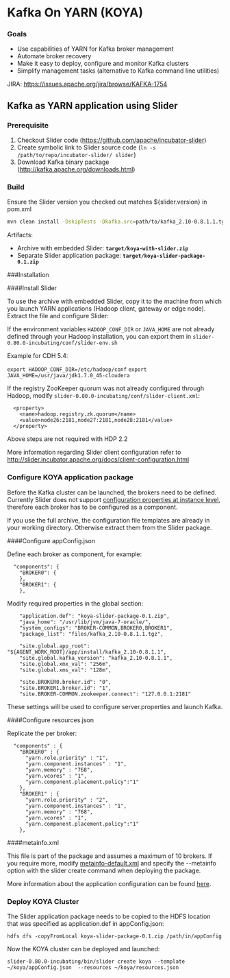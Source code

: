 Kafka On YARN (KOYA)
====================

### Goals

  * Use capabilities of YARN for Kafka broker management
  * Automate broker recovery
  * Make it easy to deploy, configure and monitor Kafka clusters
  * Simplify management tasks (alternative to Kafka command line utilities)

JIRA: https://issues.apache.org/jira/browse/KAFKA-1754

Kafka as YARN application using Slider
-----------------------------------------------

### Prerequisite

1. Checkout Slider code (https://github.com/apache/incubator-slider)
2. Create symbolic link to Slider source code (`ln -s /path/to/repo/incubator-slider/ slider`) 
3. Download Kafka binary package (http://kafka.apache.org/downloads.html)

### Build
Ensure the Slider version you checked out matches ${slider.version} in pom.xml
```sh
mvn clean install -DskipTests -Dkafka.src=path/to/kafka_2.10-0.8.1.1.tgz -Dkafka.version=kafka_2.10-0.8.1.1
```
Artifacts:

 - Archive with embedded Slider: __`target/koya-with-slider.zip`__
 - Separate Slider application package: __`target/koya-slider-package-0.1.zip`__

###Installation

####Install Slider

To use the archive with embedded Slider, copy it to the machine from which you launch YARN applications (Hadoop client, gateway or edge node). Extract the file and configure Slider:

If the environment variables `HADOOP_CONF_DIR` or `JAVA_HOME` are not already defined through your Hadoop installation, you can export them in  `slider-0.80.0-incubating/conf/slider-env.sh` 

Example for CDH 5.4:
 
`export HADOOP_CONF_DIR=/etc/hadoop/conf`
`export JAVA_HOME=/usr/java/jdk1.7.0_45-cloudera`

If the registry ZooKeeper quorum was not already configured through Hadoop, modify `slider-0.80.0-incubating/conf/slider-client.xml`: 
```
  <property>
    <name>hadoop.registry.zk.quorum</name>
    <value>node26:2181,node27:2181,node28:2181</value>
  </property>
```
Above steps are not required with HDP 2.2

More information regarding Slider client configuration refer to http://slider.incubator.apache.org/docs/client-configuration.html

### Configure KOYA application package

Before the Kafka cluster can be launched, the brokers need to be defined. Currently Slider does not support [configuration properties at instance level](https://issues.apache.org/jira/browse/SLIDER-851), therefore each broker has to be configured as a component.

If you use the full archive, the configuration file templates are already in your working directory. Otherwise extract them from the Slider package.

####Configure appConfig.json

Define each broker as component, for example:
```
  "components": {
    "BROKER0": {
    },
    "BROKER1": {
    },
```
Modify required properties in the global section: 
```
    "application.def": "koya-slider-package-0.1.zip",
    "java_home": "/usr/lib/jvm/java-7-oracle/",
    "system_configs": "BROKER-COMMON,BROKER0,BROKER1",
    "package_list": "files/kafka_2.10-0.8.1.1.tgz",

    "site.global.app_root": "${AGENT_WORK_ROOT}/app/install/kafka_2.10-0.8.1.1",
    "site.global.kafka_version": "kafka_2.10-0.8.1.1",
    "site.global.xmx_val": "256m",
    "site.global.xms_val": "128m",

    "site.BROKER0.broker.id": "0",
    "site.BROKER1.broker.id": "1",
    "site.BROKER-COMMON.zookeeper.connect": "127.0.0.1:2181"
```
These settings will be used to configure server.properties and launch Kafka.

####Configure resources.json

Replicate the per broker:
```
  "components" : {
    "BROKER0" : {
      "yarn.role.priority" : "1",
      "yarn.component.instances" : "1",
      "yarn.memory" : "768",
      "yarn.vcores" : "1",
      "yarn.component.placement.policy":"1"
    },
    "BROKER1" : {
      "yarn.role.priority" : "2",
      "yarn.component.instances" : "1",
      "yarn.memory" : "768",
      "yarn.vcores" : "1",
      "yarn.component.placement.policy":"1"
    },
```

####metainfo.xml

This file is part of the package and assumes a maximum of 10 brokers. If you require more, modify [metainfo-default.xml](koya-slider-package/metainfo-default.xml) and specify the --metainfo option with the slider create command when deploying the package.

More information about the application configuration can be found [here](http://slider.incubator.apache.org/docs/configuration/core.html).

### Deploy KOYA Cluster

The Slider application package needs to be copied to the HDFS location that was specified as application.def in appConfig.json:
```
hdfs dfs -copyFromLocal koya-slider-package-0.1.zip /path/in/appConfig
```
Now the KOYA cluster can be deployed and launched:
```
slider-0.80.0-incubating/bin/slider create koya --template ~/koya/appConfig.json  --resources ~/koya/resources.json
```
